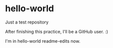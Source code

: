 hello-world
===========

Just a test repository

After finishing this practice, I'll be a GitHub user. :)

I'm in hello-world readme-edits now.
